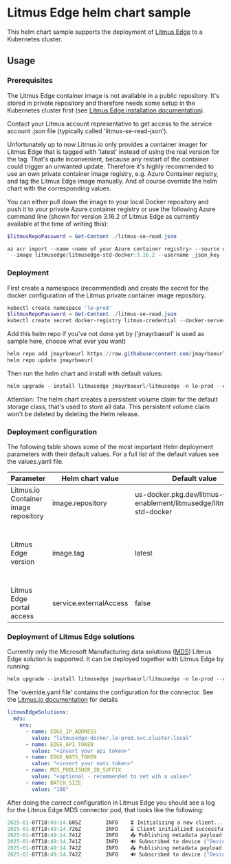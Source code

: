 # Litmus Edge helm chart sample

This helm chart sample supports the deployment of [Litmus Edge](https://litmus.io/litmus-edge) to a Kubernetes cluster.

## Usage

### Prerequisites

The Litmus Edge container image is not available in a public repository. It's stored in private repository and therefore
needs some setup in the Kubernetes cluster first (see [Litmus Edge installation documentation](https://docs.litmus.io/litmusedge/quickstart-guide/installation-and-deployments/kubernetes-installation)).

Contact your Litmus account representative to get access to the service account .json file (typically called 'litmus-se-read-json').

Unfortunately up to now Litmus.io only provides a container imager for Litmus Edge that is tagged with 'latest' instead
of using the real version for the tag. That's quite inconvenient, because any restart of the container could trigger an unwanted update.
Therefore it's highly recommended to use an own private container image registry, e.g. Azure Container registry, and tag
the Litmus Edge image manually. And of course override the helm chart with the corresponding values.

You can either pull down the image to your local Docker repository and push it to your private Azure container registry
or use the following Azure command line (shown for version 3.16.2 of Litmus Edge as currently available at the time
of writing this):

```Powershell
$litmusRepoPassword = Get-Content ./litmus-se-read.json

az acr import --name <name of your Azure container registry> --source us-docker.pkg.dev/litmus-sales-enablement/litmusedge/litmusedge-std-docker:latest `
 --image litmusedge/litmusedge-std-docker:3.16.2 --username _json_key --password $litmusRepoPassword
```

### Deployment

First create a namespace (recommended) and create the secret for the docker configuration of the Litmus private container image repository.

```Powershell
kubectl create namespace 'le-prod'
$litmusRepoPassword = Get-Content ./litmus-se-read.json
kubectl create secret docker-registry litmus-credential --docker-server=us-docker.pkg.dev --docker-username=_json_key --docker-password=$litmusRepoPassword
```

Add this helm repo if you've not done yet by ('jmayrbaeurl' is used as sample here, choose what ever you want)

```Powershell
helm repo add jmayrbaeurl https://raw.githubusercontent.com/jmayrbaeurl/helmchart-repo/master/index
helm repo update jmayrbaeurl
```

Then run the helm chart and install with default values:

```Powershell
helm upgrade --install litmusedge jmayrbaeurl/litmusedge -n le-prod --create-namespace 
```

Attention: The helm chart creates a persistent volume claim for the default storage class, that's used to store all data.
This persistent volume claim won't be deleted by deleting the Helm release.

### Deployment configuration

The following table shows some of the most important Helm deployment parameters with their default values. For
a full list of the default values see the values.yaml file.

| Parameter | Helm chart value | Default value | Description |
| --------- | ---------------- | ------------- | ----------- |
| Litmus.io Container image repository | image.repository | us-docker.pkg.dev/litmus-sales-enablement/litmusedge/litmusedge-std-docker | Litmus Edge image |
| Litmus Edge version | image.tag | latest | Image tag used to pull Litmus Edge container image from repository |
| Litmus Edge portal access | service.externalAccess | false | Will create external access to the portal |

### Deployment of Litmus Edge solutions

Currently only the Microsoft Manufacturing data solutions ([MDS](https://learn.microsoft.com/en-us/industry/manufacturing/manufacturing-data-solutions/overview-manufacturing-data-solutions)) Litmus Edge solution is supported. It can be deployed
together with Litmus Edge by running:

```Powershell
helm upgrade --install litmusedge jmayrbaeurl/litmusedge -n le-prod --create-namespace --set litmusEdgeSolutions.mds.enabled=true -f "<Your path>\override.yaml"
```

The 'override.yaml file' contains the configuration for the connector. See the [Litmus.io documentation](https://docs.litmus.io/solutions/litmus-edge-guide-for-azure-manufacturing-data-solutions-mds) for details

```yaml
litmusEdgeSolutions:
  mds:
    env:
      - name: EDGE_IP_ADDRESS
        value: "litmusedge-docker.le-prod.svc.cluster.local"
      - name: EDGE_API_TOKEN
        value: "<insert your api token>"
      - name: EDGE_NATS_TOKEN
        value: "<insert your nats token>"
      - name: MDS_PUBLISHER_ID_SUFFIX
        value: "<optional - recommended to set wih a value>"
      - name: BATCH_SIZE
        value: "100"
```

After doing the correct configuration in Litmus Edge you should see a log for the Litmus Edge MDS connector pod,
that looks like the following:

```Powershell
2025-01-07T18:49:14.605Z        INFO    ⏳ Initializing a new client...
2025-01-07T18:49:14.726Z        INFO    ⌛ Client initialized successfully!
2025-01-07T18:49:14.741Z        INFO    📤 Publishing metadata payload  {"Device": "SimpleSimulator"}
2025-01-07T18:49:14.741Z        INFO    🔊 Subscribed to device {"Device": "SimpleSimulator"}
2025-01-07T18:49:14.742Z        INFO    📤 Publishing metadata payload  {"Device": "Prosys_Simulation_Server_Adv"}
2025-01-07T18:49:14.742Z        INFO    🔊 Subscribed to device {"Device": "Prosys_Simulation_Server_Adv"}
```
